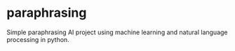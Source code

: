 # paraphrasing
Simple paraphrasing AI project using machine learning and natural language processing in python.
